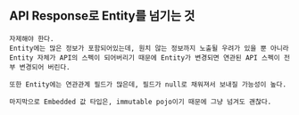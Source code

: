 ## API Response로 Entity를 넘기는 것

    자제해야 한다.
    Entity에는 많은 정보가 포함되어있는데, 원치 않는 정보까지 노출될 우려가 있을 뿐 아니라
    Entity 자체가 API의 스펙이 되어버리기 때문에 Entity가 변경되면 연관된 API 스펙이 전부 변경되어 버린다.

    또한 Entity에는 연관관계 필드가 많은데, 필드가 null로 채워져서 보내질 가능성이 높다.

    마지막으로 Embedded 값 타입은, immutable pojo이기 때문에 그냥 넘겨도 괜찮다.